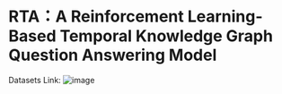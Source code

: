 # RTA：A Reinforcement Learning-Based Temporal Knowledge Graph Question Answering Model 
Datasets Link: 
![image](https://github.com/pearlzy/Pearl/assets/93815014/3ff5a358-84e8-4657-a649-e04a66ba55cb)
